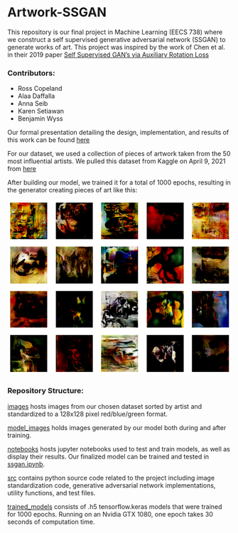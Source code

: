 # Artwork-SSGAN

This repository is our final project in Machine Learning (EECS 738) where we construct a self supervised generative adversarial network (SSGAN) to generate works of art. This project was inspired by the work of Chen et al. in their 2019 paper [Self Supervised GAN’s via Auxiliary Rotation Loss](https://arxiv.org/pdf/1811.11212.pdf)

### Contributors:
- Ross Copeland
- Alaa Daffalla
- Anna Seib
- Karen Setiawan
- Benjamin Wyss


Our formal presentation detailing the design, implementation, and results of this work can be found [here](https://docs.google.com/presentation/d/1uUv-T4e3QHCggYfV9gejOcRy74sxb7v2sZX2igelxwQ/edit?usp=sharing)


For our dataset, we used a collection of pieces of artwork taken from the 50 most influential artists. We pulled this dataset from Kaggle on April 9, 2021 from [here](https://www.kaggle.com/ikarus777/best-artworks-of-all-time)


After building our model, we trained it for a total of 1000 epochs, resulting in the generator creating pieces of art like this:

![Image of generated artworks](model_images/~1000_epochs7.png)

### Repository Structure:

[images](images) hosts images from our chosen dataset sorted by artist and standardized to a 128x128 pixel red/blue/green format.

[model_images](model_images) holds images generated by our model both during and after training.

[notebooks](notebooks) hosts jupyter notebooks used to test and train models, as well as display their results. Our finalized model can be trained and tested in [ssgan.ipynb](notebooks/ssgan.ipynb).

[src](src) contains python source code related to the project including image standardization code, generative adversarial network implementations, utility functions, and test files.

[trained_models](trained_models) consists of .h5 tensorflow.keras models that were trained for 1000 epochs. Running on an Nvidia GTX 1080, one epoch takes 30 seconds of computation time. 
